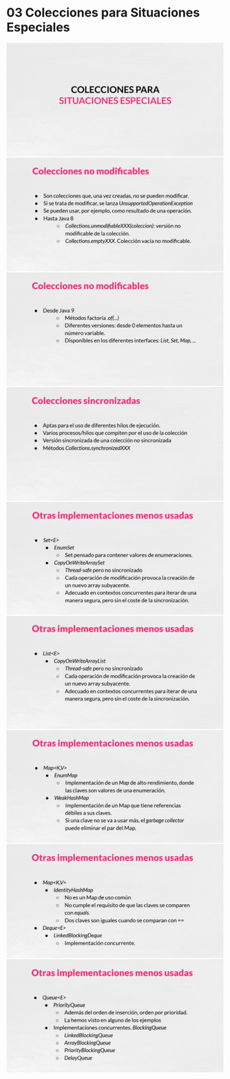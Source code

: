 # 03 Colecciones para Situaciones Especiales

<img src="images/01-44.png">
<img src="images/01-45.png">
<img src="images/01-46.png">
<img src="images/01-47.png">
<img src="images/01-48.png">
<img src="images/01-49.png">
<img src="images/01-50.png">
<img src="images/01-51.png">
<img src="images/01-52.png">
